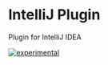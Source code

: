 # IntelliJ Plugin
Plugin for IntelliJ IDEA

[![experimental](http://hughsk.github.io/stability-badges/dist/experimental.svg)](https://github.com/HaxeCheckstyle/haxe-checkstyle-intellij-plugin)
